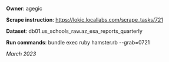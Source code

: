 **Owner**: agegic
 
**Scrape instruction**: https://lokic.locallabs.com/scrape_tasks/721

**Dataset**: db01.us_schools_raw.az_esa_reports_quarterly

**Run commands**: bundle exec ruby hamster.rb --grab=0721

_March 2023_
